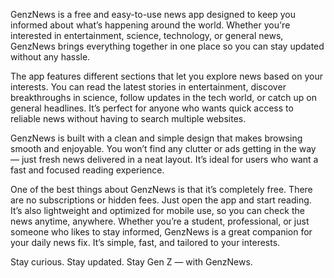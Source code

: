 GenzNews is a free and easy-to-use news app designed to keep you informed about what’s happening around the world. Whether you're interested in entertainment, science, technology, or general news, GenzNews brings everything together in one place so you can stay updated without any hassle.

The app features different sections that let you explore news based on your interests. You can read the latest stories in entertainment, discover breakthroughs in science, follow updates in the tech world, or catch up on general headlines. It’s perfect for anyone who wants quick access to reliable news without having to search multiple websites.

GenzNews is built with a clean and simple design that makes browsing smooth and enjoyable. You won’t find any clutter or ads getting in the way — just fresh news delivered in a neat layout. It’s ideal for users who want a fast and focused reading experience.

One of the best things about GenzNews is that it’s completely free. There are no subscriptions or hidden fees. Just open the app and start reading. It’s also lightweight and optimized for mobile use, so you can check the news anytime, anywhere.
Whether you’re a student, professional, or just someone who likes to stay informed, GenzNews is a great companion for your daily news fix. It’s simple, fast, and tailored to your interests.

Stay curious. Stay updated. Stay Gen Z — with GenzNews.
